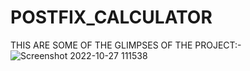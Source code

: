 # POSTFIX_CALCULATOR
THIS ARE SOME OF THE GLIMPSES OF THE PROJECT:-
![Screenshot 2022-10-27 111538](https://user-images.githubusercontent.com/110558458/200490961-b4cb6b65-ceb2-449c-9b18-ed1d2a12ffbc.png)
